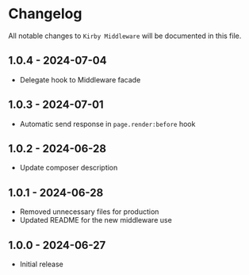 # Changelog

All notable changes to `Kirby Middleware` will be documented in this file.

## 1.0.4 - 2024-07-04

- Delegate hook to Middleware facade

## 1.0.3 - 2024-07-01

- Automatic send response in `page.render:before` hook

## 1.0.2 - 2024-06-28

- Update composer description

## 1.0.1 - 2024-06-28

- Removed unnecessary files for production
- Updated README for the new middleware use

## 1.0.0 - 2024-06-27

- Initial release
